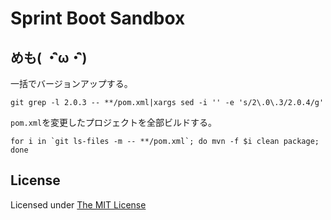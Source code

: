 # Sprint Boot Sandbox

## めも( ・ิω・ิ)

一括でバージョンアップする。

```console
git grep -l 2.0.3 -- **/pom.xml|xargs sed -i '' -e 's/2\.0\.3/2.0.4/g'
```

`pom.xml`を変更したプロジェクトを全部ビルドする。

```
for i in `git ls-files -m -- **/pom.xml`; do mvn -f $i clean package; done
```

## License

Licensed under [The MIT License](https://opensource.org/licenses/MIT)
